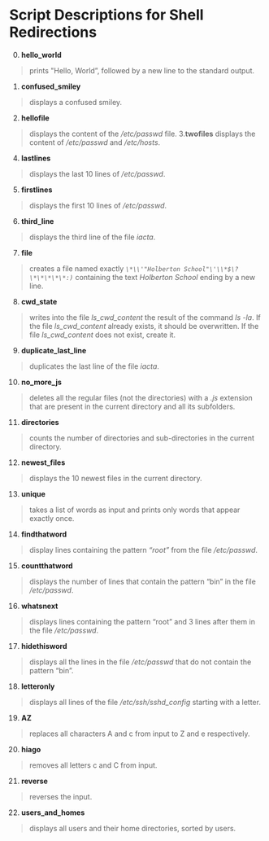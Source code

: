 # Script Descriptions for Shell Redirections
0. **hello_world**
> prints "Hello, World”, followed by a new line to the standard output.
1. **confused_smiley**
> displays a confused smiley.
2. **hellofile**
> displays the content of the */etc/passwd* file.
3.**twofiles**
> displays the content of */etc/passwd* and */etc/hosts*.
4. **lastlines**
> displays the last 10 lines of */etc/passwd*.
5. **firstlines**
> displays the first 10 lines of */etc/passwd*.
6. **third_line**
> displays the third line of the file *iacta*.
7. **file**
> creates a file named exactly *`\*\\'"Holberton School"\'\\*$\?\*\*\*\*\*:)`* containing the text *Holberton School* ending by a new line.
8. **cwd_state** 
> writes into the file *ls_cwd_content* the result of the command *ls -la*. If the file *ls_cwd_content* already exists, it should be overwritten. If the file *ls_cwd_content* does not exist, create it.
9. **duplicate_last_line**
> duplicates the last line of the file *iacta*.
10. **no_more_js**
> deletes all the regular files (not the directories) with a *.js* extension that are present in the current directory and all its subfolders.
11. **directories**
> counts the number of directories and sub-directories in the current directory.
12. **newest_files**
> displays the 10 newest files in the current directory.
13. **unique**
> takes a list of words as input and prints only words that appear exactly once.
14. **findthatword**
> display lines containing the pattern *“root”* from the file */etc/passwd*.
15. **countthatword**
> displays the number of lines that contain the pattern “bin” in the file */etc/passwd*.
16. **whatsnext**
> displays lines containing the pattern “root” and 3 lines after them in the file */etc/passwd*.
17. **hidethisword**
> displays all the lines in the file */etc/passwd* that do not contain the pattern “bin”.
18. **letteronly**
> displays all lines of the file */etc/ssh/sshd_config* starting with a letter.
19. **AZ**
> replaces all characters A and c from input to Z and e respectively.
20. **hiago**
> removes all letters c and C from input.
21. **reverse**
> reverses the input.
22. **users_and_homes**
> displays all users and their home directories, sorted by users.